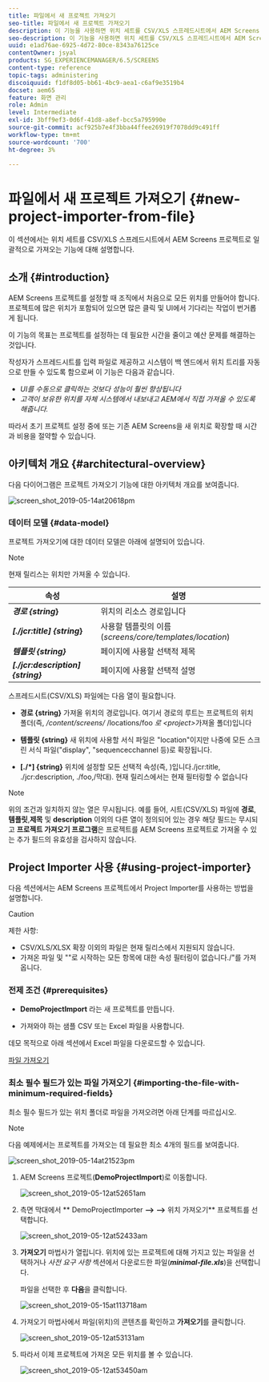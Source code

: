 ```yaml
---
title: 파일에서 새 프로젝트 가져오기
seo-title: 파일에서 새 프로젝트 가져오기
description: 이 기능을 사용하면 위치 세트를 CSV/XLS 스프레드시트에서 AEM Screens 프로젝트로 일괄적으로 가져올 수 있습니다.
seo-description: 이 기능을 사용하면 위치 세트를 CSV/XLS 스프레드시트에서 AEM Screens 프로젝트로 일괄적으로 가져올 수 있습니다.
uuid: e1ad76ae-6925-4d72-80ce-8343a76125ce
contentOwner: jsyal
products: SG_EXPERIENCEMANAGER/6.5/SCREENS
content-type: reference
topic-tags: administering
discoiquuid: f1df8d05-bb61-4bc9-aea1-c6af9e3519b4
docset: aem65
feature: 화면 관리
role: Admin
level: Intermediate
exl-id: 3bff9ef3-0d6f-41d8-a8ef-bcc5a795990e
source-git-commit: acf925b7e4f3bba44ffee26919f7078dd9c491ff
workflow-type: tm+mt
source-wordcount: '700'
ht-degree: 3%

---
```


# 파일에서 새 프로젝트 가져오기 {#new-project-importer-from-file}

이 섹션에서는 위치 세트를 CSV/XLS 스프레드시트에서 AEM Screens 프로젝트로 일괄적으로 가져오는 기능에 대해 설명합니다.

## 소개 {#introduction}

AEM Screens 프로젝트를 설정할 때 조직에서 처음으로 모든 위치를 만들어야 합니다. 프로젝트에 많은 위치가 포함되어 있으면 많은 클릭 및 UI에서 기다리는 작업이 번거롭게 됩니다.

이 기능의 목표는 프로젝트를 설정하는 데 필요한 시간을 줄이고 예산 문제를 해결하는 것입니다.

작성자가 스프레드시트를 입력 파일로 제공하고 시스템이 백 엔드에서 위치 트리를 자동으로 만들 수 있도록 함으로써 이 기능은 다음과 같습니다.

* *UI를 수동으로 클릭하는 것보다 성능이 훨씬 향상됩니다*
* *고객이 보유한 위치를 자체 시스템에서 내보내고 AEM에서 직접 가져올 수 있도록 해줍니다.*

따라서 초기 프로젝트 설정 중에 또는 기존 AEM Screens을 새 위치로 확장할 때 시간과 비용을 절약할 수 있습니다.

## 아키텍처 개요 {#architectural-overview}

다음 다이어그램은 프로젝트 가져오기 기능에 대한 아키텍처 개요를 보여줍니다.

![screen_shot_2019-05-14at20618pm](assets/screen_shot_2019-05-14at20618pm.png)

### 데이터 모델 {#data-model}

프로젝트 가져오기에 대한 데이터 모델은 아래에 설명되어 있습니다.

>[!NOTE]
>
>현재 릴리스는 위치만 가져올 수 있습니다.

| **속성** | **설명** |
|---|---|
| ***경로 {string*}** | 위치의 리소스 경로입니다 |
| ***[./jcr:title] {string*}** | 사용할 템플릿의 이름(*screens/core/templates/location*) |
| ***템플릿 {string}*** | 페이지에 사용할 선택적 제목 |
| ***[./jcr:description] {string}*** | 페이지에 사용할 선택적 설명 |

스프레드시트(CSV/XLS) 파일에는 다음 열이 필요합니다.

* **경로 {string}**  가져올 위치의 경로입니다. 여기서 경로의 루트는 프로젝트의 위치 폴더(즉,  */content/screens/* /locations/foo *로 &lt;project>*&#x200B;가져올 폴더)입니다

* **템플릿 {string}** 새 위치에 사용할 서식 파일은 &quot;location&quot;이지만 나중에 모든 스크린 서식 파일(&quot;display&quot;, &quot;sequencecchannel 등)로 확장됩니다.
* **[./*] {string}** 위치에 설정할 모든 선택적 속성(즉, )입니다./jcr:title, ./jcr:description, ./foo,/막대). 현재 릴리스에서는 현재 필터링할 수 없습니다

>[!NOTE]
>
>위의 조건과 일치하지 않는 열은 무시됩니다. 예를 들어, 시트(CSV/XLS) 파일에 **경로**,**템플릿**,**제목** 및 **description** 이외의 다른 열이 정의되어 있는 경우 해당 필드는 무시되고 **프로젝트 가져오기 프로그램**&#x200B;은 프로젝트를 AEM Screens 프로젝트로 가져올 수 있는 추가 필드의 유효성을 검사하지 않습니다.

## Project Importer 사용 {#using-project-importer}

다음 섹션에서는 AEM Screens 프로젝트에서 Project Importer를 사용하는 방법을 설명합니다.

>[!CAUTION]
>
>제한 사항:
>
>* CSV/XLS/XLSX 확장 이외의 파일은 현재 릴리스에서 지원되지 않습니다.
>* 가져온 파일 및 &quot;&quot;로 시작하는 모든 항목에 대한 속성 필터링이 없습니다./&quot;를 가져옵니다.

>



### 전제 조건 {#prerequisites}

* **DemoProjectImport** 라는 새 프로젝트를 만듭니다.

* 가져와야 하는 샘플 CSV 또는 Excel 파일을 사용합니다.

데모 목적으로 아래 섹션에서 Excel 파일을 다운로드할 수 있습니다.

[파일 가져오기](assets/minimal-file.xls)

### 최소 필수 필드가 있는 파일 가져오기 {#importing-the-file-with-minimum-required-fields}

최소 필수 필드가 있는 위치 폴더로 파일을 가져오려면 아래 단계를 따르십시오.

>[!NOTE]
>
>다음 예제에서는 프로젝트를 가져오는 데 필요한 최소 4개의 필드를 보여줍니다.

![screen_shot_2019-05-14at21523pm](assets/screen_shot_2019-05-14at21523pm.png)

1. AEM Screens 프로젝트(**DemoProjectImport**)로 이동합니다.

   ![screen_shot_2019-05-12at52651am](assets/screen_shot_2019-05-12at52651am.png)

1. 측면 막대에서 ** DemoProjectImporter **—>** **—>** 위치 가져오기** 프로젝트를 선택합니다.

   ![screen_shot_2019-05-12at52433am](assets/screen_shot_2019-05-12at52433am.png)

1. **가져오기** 마법사가 열립니다. 위치에 있는 프로젝트에 대해 가지고 있는 파일을 선택하거나 *사전 요구 사항* 섹션에서 다운로드한 파일(***minimal-file.xls***)을 선택합니다.

   파일을 선택한 후 **다음**&#x200B;을 클릭합니다.

   ![screen_shot_2019-05-15at113718am](assets/screen_shot_2019-05-15at113718am.png)

1. 가져오기 마법사에서 파일(위치)의 콘텐츠를 확인하고 **가져오기**&#x200B;를 클릭합니다.

   ![screen_shot_2019-05-12at53131am](assets/screen_shot_2019-05-12at53131am.png)

1. 따라서 이제 프로젝트에 가져온 모든 위치를 볼 수 있습니다.

   ![screen_shot_2019-05-12at53450am](assets/screen_shot_2019-05-12at53450am.png)
